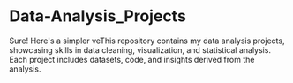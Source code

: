 # Data-Analysis_Projects
Sure! Here's a simpler veThis repository contains my data analysis projects, showcasing skills in data cleaning, visualization, and statistical analysis. Each project includes datasets, code, and insights derived from the analysis. 
